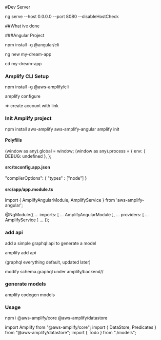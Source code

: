 #Dev Server

ng serve --host 0.0.0.0 --port 8080 --disableHostCheck


##What ive done

###Angular Project

npm install -g @angular/cli

ng new my-dream-app

cd my-dream-app


### Amplify CLI Setup

npm install -g @aws-amplify/cli

amplify configure

=> create account with link


### Init Amplify project

npm install aws-amplify aws-amplify-angular 
amplify init

#### Polyfills

(window as any).global = window;
(window as any).process = {
  env: { DEBUG: undefined },
};


#### src/tsconfig.app.json

"compilerOptions": {
    "types" : ["node"]
}

#### src/app/app.module.ts 

import { AmplifyAngularModule, AmplifyService } from 'aws-amplify-angular';

@NgModule({
  ...
  imports: [
    ...
    AmplifyAngularModule
  ],
  ...
  providers: [
    ...
    AmplifyService
  ]
  ...
});





### add api

add a simple graphql api to generate a model

amplify add api

(graphql everything default, updated later)

modify schema.graphql under amplify/backend/<project>/

### generate models

amplify codegen models

### Usage

npm i @aws-amplify/core @aws-amplify/datastore

import Amplify from "@aws-amplify/core";
import { DataStore, Predicates } from "@aws-amplify/datastore";
import { Todo } from "./models";

